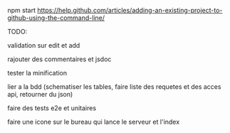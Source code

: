 npm start
https://help.github.com/articles/adding-an-existing-project-to-github-using-the-command-line/

TODO:

validation sur edit et add

rajouter des commentaires et jsdoc

tester la minification

lier a la bdd (schematiser les tables, faire liste des requetes et des acces api, retourner du json)

faire des tests e2e et unitaires

faire une icone sur le bureau qui lance le serveur et l'index